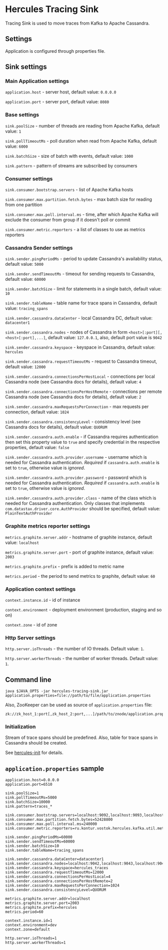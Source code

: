# Hercules Tracing Sink
Tracing Sink is used to move traces from Kafka to Apache Cassandra.

## Settings
Application is configured through properties file.

## Sink settings

### Main Application settings
`application.host` - server host, default value: `0.0.0.0`

`application.port` - server port, default value: `8080`

### Base settings
`sink.poolSize` - number of threads are reading from Apache Kafka, default value: `1`

`sink.pollTimeoutMs` - poll duration when read from Apache Kafka, default value: `6000`

`sink.batchSize` - size of batch with events, default value: `1000`

`sink.pattern` - pattern of streams are subscribed by consumers 

### Consumer settings
`sink.consumer.bootstrap.servers` - list of Apache Kafka hosts

`sink.consumer.max.partition.fetch.bytes` - max batch size for reading from one partition

`sink.consumer.max.poll.interval.ms` - time, after which Apache Kafka will exclude the consumer from group if it doesn't poll or commit

`sink.consumer.metric.reporters` - a list of classes to use as metrics reporters

### Cassandra Sender settings
`sink.sender.pingPeriodMs` - period to update Cassandra's availability status, default value: `5000`

`sink.sender.sendTimeoutMs` - timeout for sending requests to Cassandra, default value: `60000`

`sink.sender.batchSize` - limit for statements in a single batch, default value: `10`

`sink.sender.tableName` - table name for trace spans in Cassandra, default value: `tracing_spans`

`sink.sender.cassandra.dataCenter` - local Cassandra DC, default value: `datacenter1`

`sink.sender.cassandra.nodes` - nodes of Cassandra in form `<host>[:port][,<host>[:port],...]`, default value: `127.0.0.1`,
 also, default port value is `9042`

`sink.sender.cassandra.keyspace` - keyspace in Cassandra, default value: `hercules`

`sink.sender.cassandra.requestTimeoutMs` - request to Cassandra timeout, default value: `12000`

`sink.sender.cassandra.connectionsPerHostLocal` - connections per local Cassandra node (see Cassandra docs for details), default value: `4`

`sink.sender.cassandra.connectionsPerHostRemote` - connections per remote Cassandra node (see Cassandra docs for details), default value: `2`

`sink.sender.cassandra.maxRequestsPerConnection` - max requests per connection, default value: `1024`

`sink.sender.cassandra.consistencyLevel` - consistency level (see Cassandra docs for details), default value: `QUORUM`

`sink.sender.cassandra.auth.enable` - if Cassandra requires authentication then set this property value to `true`
and specify credential in the respective properties, default value: `false`

`sink.sender.cassandra.auth.provider.username` - username which is needed for Cassandra authentication.
*Required* if `cassandra.auth.enable` is set to `true`, otherwise value is *ignored*.

`sink.sender.cassandra.auth.provider.password` - password which is needed for Cassandra authentication.
*Required* if `cassandra.auth.enable` is set to `true`, otherwise value is *ignored*.

`sink.sender.cassandra.auth.provider.class` - name of the class which is needed for Cassandra authentication.
Only classes that implements `com.datastax.driver.core.AuthProvider` should be specified, default value: `PlainTextAuthProvider`

### Graphite metrics reporter settings
`metrics.graphite.server.addr` - hostname of graphite instance, default value: `localhost`

`metrics.graphite.server.port` - port of graphite instance, default value: `2003`

`metrics.graphite.prefix` - prefix is added to metric name

`metrics.period` - the period to send metrics to graphite, default value: `60`

### Application context settings
`context.instance.id` - id of instance

`context.environment` - deployment environment (production, staging and so on)

`context.zone` - id of zone

### Http Server settings
`http.server.ioThreads` - the number of IO threads. Default value: `1`.

`http.server.workerThreads` - the number of worker threads. Default value: `1`.

## Command line
`java $JAVA_OPTS -jar hercules-tracing-sink.jar application.properties=file://path/to/file/application.properties`

Also, ZooKeeper can be used as source of `application.properties` file:  
```
zk://zk_host_1:port[,zk_host_2:port,...]/path/to/znode/application.properties
```
### Initialization
Stream of trace spans should be predefined.
Also, table for trace spans in Cassandra should be created.

See [hercules-init](../hercules-init/README.md) for details.

## `application.properties` sample
```properties
application.host=0.0.0.0
application.port=6510

sink.poolSize=1
sink.pollTimeoutMs=5000
sink.batchSize=10000
sink.pattern=traces_*

sink.consumer.bootstrap.servers=localhost:9092,localhost:9093,localhost:9094
sink.consumer.max.partition.fetch.bytes=52428800
sink.consumer.max.poll.interval.ms=240000
sink.consumer.metric.reporters=ru.kontur.vostok.hercules.kafka.util.metrics.GraphiteReporter

sink.sender.pingPeriodMs=60000
sink.sender.sendTimeoutMs=60000
sink.sender.batchSize=10
sink.sender.tableName=tracing_spans

sink.sender.cassandra.dataCenter=datacenter1
sink.sender.cassandra.nodes=localhost:9042,localhost:9043,localhost:9044
sink.sender.cassandra.keyspace=hercules_traces
sink.sender.cassandra.requestTimeoutMs=12000
sink.sender.cassandra.connectionsPerHostLocal=4
sink.sender.cassandra.connectionsPerHostRemote=2
sink.sender.cassandra.maxRequestsPerConnection=1024
sink.sender.cassandra.consistencyLevel=QUORUM

metrics.graphite.server.addr=localhost
metrics.graphite.server.port=2003
metrics.graphite.prefix=hercules
metrics.period=60

context.instance.id=1
context.environment=dev
context.zone=default

http.server.ioThreads=1
http.server.workerThreads=1
```